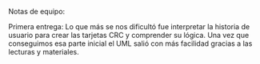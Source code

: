 Notas de equipo:

Primera entrega: Lo que más se nos dificultó fue interpretar la historia de usuario para crear las tarjetas CRC y comprender su lógica. Una vez que conseguimos esa parte inicial el UML salió con más facilidad gracias a las lecturas y materiales.